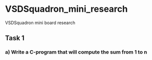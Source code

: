 # VSDSquadron_mini_research
VSDSquadron mini board research 
## Task 1 
### a) Write a C-program that will compute the sum from 1 to n
